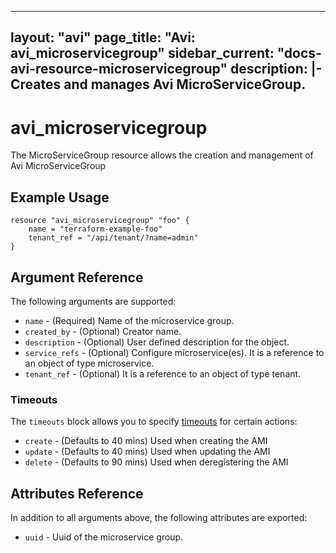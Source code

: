 <!--
    Copyright 2021 VMware, Inc.
    SPDX-License-Identifier: Mozilla Public License 2.0
-->
---
layout: "avi"
page_title: "Avi: avi_microservicegroup"
sidebar_current: "docs-avi-resource-microservicegroup"
description: |-
  Creates and manages Avi MicroServiceGroup.
---

# avi_microservicegroup

The MicroServiceGroup resource allows the creation and management of Avi MicroServiceGroup

## Example Usage

```hcl
resource "avi_microservicegroup" "foo" {
    name = "terraform-example-foo"
    tenant_ref = "/api/tenant/?name=admin"
}
```

## Argument Reference

The following arguments are supported:

* `name` - (Required) Name of the microservice group.
* `created_by` - (Optional) Creator name.
* `description` - (Optional) User defined description for the object.
* `service_refs` - (Optional) Configure microservice(es). It is a reference to an object of type microservice.
* `tenant_ref` - (Optional) It is a reference to an object of type tenant.


### Timeouts

The `timeouts` block allows you to specify [timeouts](https://www.terraform.io/docs/configuration/resources.html#timeouts) for certain actions:

* `create` - (Defaults to 40 mins) Used when creating the AMI
* `update` - (Defaults to 40 mins) Used when updating the AMI
* `delete` - (Defaults to 90 mins) Used when deregistering the AMI

## Attributes Reference

In addition to all arguments above, the following attributes are exported:

* `uuid` -  Uuid of the microservice group.

